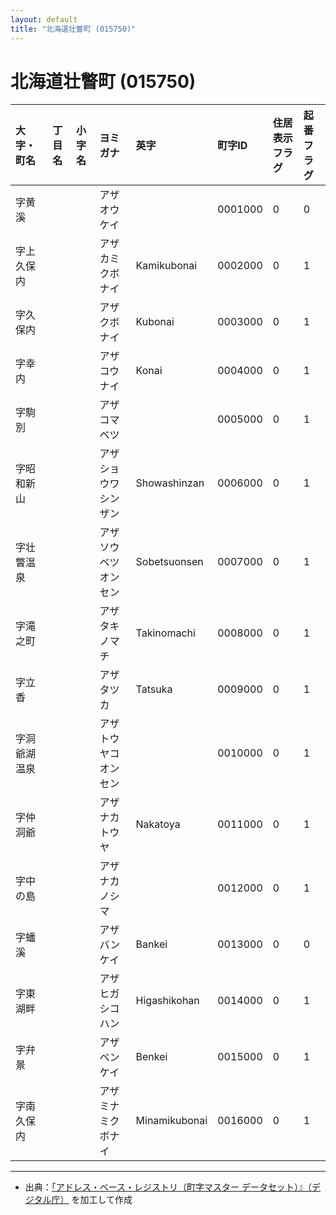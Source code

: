 ```yaml
---
layout: default
title: "北海道壮瞥町 (015750)"
---
```


# 北海道壮瞥町 (015750)

| 大字・町名 | 丁目名 | 小字名 | ヨミガナ | 英字 | 町字ID | 住居表示フラグ | 起番フラグ |
|:---|:---|:---|:---|:---|:---|:---|:---|
| 字黄溪 |  |  | アザオウケイ |  | 0001000 | 0 | 0 |
| 字上久保内 |  |  | アザカミクボナイ | Kamikubonai | 0002000 | 0 | 1 |
| 字久保内 |  |  | アザクボナイ | Kubonai | 0003000 | 0 | 1 |
| 字幸内 |  |  | アザコウナイ | Konai | 0004000 | 0 | 1 |
| 字駒別 |  |  | アザコマベツ |  | 0005000 | 0 | 1 |
| 字昭和新山 |  |  | アザショウワシンザン | Showashinzan | 0006000 | 0 | 1 |
| 字壮瞥温泉 |  |  | アザソウベツオンセン | Sobetsuonsen | 0007000 | 0 | 1 |
| 字滝之町 |  |  | アザタキノマチ | Takinomachi | 0008000 | 0 | 1 |
| 字立香 |  |  | アザタツカ | Tatsuka | 0009000 | 0 | 1 |
| 字洞爺湖温泉 |  |  | アザトウヤコオンセン |  | 0010000 | 0 | 1 |
| 字仲洞爺 |  |  | アザナカトウヤ | Nakatoya | 0011000 | 0 | 1 |
| 字中の島 |  |  | アザナカノシマ |  | 0012000 | 0 | 1 |
| 字蟠溪 |  |  | アザバンケイ | Bankei | 0013000 | 0 | 0 |
| 字東湖畔 |  |  | アザヒガシコハン | Higashikohan | 0014000 | 0 | 1 |
| 字弁景 |  |  | アザベンケイ | Benkei | 0015000 | 0 | 1 |
| 字南久保内 |  |  | アザミナミクボナイ | Minamikubonai | 0016000 | 0 | 1 |

---

- 出典：[「アドレス・ベース・レジストリ（町字マスター データセット）』（デジタル庁）](https://www.digital.go.jp/policies/base_registry_address/) を加工して作成